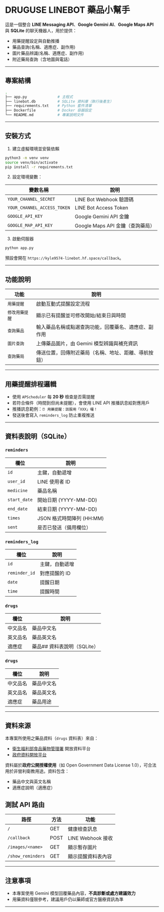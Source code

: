 # DRUGUSE LINEBOT 藥品小幫手

這是一個整合 **LINE Messaging API**、**Google Gemini AI**、**Google Maps API** 與 **SQLite** 的聊天機器人，用於提供：

- 用藥提醒設定與自動推播
- 藥品查詢(名稱、適應症、副作用)
- 圖片藥品辨識(名稱、適應症、副作用)
- 附近藥局查詢（含地圖與電話）

---

## 專案結構

```bash
.
├── app.py              # 主程式
├── linebot.db          # SQLite 資料庫（執行後產生）
├── requirements.txt    # Python 套件清單
├── Dockerfile          # Docker 容器設定
└── README.md           # 專案說明文件
```
---

## 安裝方式

1. 建立虛擬環境並安裝依賴
```bash
python3 -m venv venv
source venv/bin/activate
pip install -r requirements.txt
```

2. 設定環境變數：

| 變數名稱                  | 說明                                 |
|---------------------------|--------------------------------------|
| `YOUR_CHANNEL_SECRET`     | LINE Bot Webhook 驗證碼              |
| `YOUR_CHANNEL_ACCESS_TOKEN` | LINE Bot Access Token             |
| `GOOGLE_API_KEY`          | Google Gemini API 金鑰               |
| `GOOGLE_MAP_API_KEY`      | Google Maps API 金鑰（查詢藥局）     |

3. 啟動伺服器
```bash
python app.py
```

預設會開在 `https://kyle9574-linebot.hf.space/callback`。

---

## 功能說明

| 功能             | 說明                                                                 |
|------------------|----------------------------------------------------------------------|
| `用藥提醒`       | 啟動互動式提醒設定流程                                               |
| `修改用藥提醒`   | 顯示已有提醒並可修改開始/結束日與時間                              |
| `查詢藥品`       | 輸入藥品名稱或點選查詢功能，回覆藥名、適應症、副作用                |
| `圖片查詢`       | 上傳藥品圖片，由 Gemini 模型辨識與補充資訊                          |
| `查詢藥局`       | 傳送位置，回傳附近藥局（名稱、地址、距離、導航按鈕）               |

---

## 用藥提醒排程邏輯

- 使用 `APScheduler` 每 **20 秒** 檢查是否需提醒
- 若符合條件（時間到但尚未提醒），會使用 LINE API 推播訊息給對應用戶
- 推播訊息範例：`⏰ 用藥提醒：該服用「XXX」囉！`
- 發送後會寫入 `reminders_log` 防止重複推送

---

## 資料表說明（SQLite）

### `reminders`
| 欄位         | 說明                       |
|--------------|----------------------------|
| `id`         | 主鍵，自動遞增             |
| `user_id`    | LINE 使用者 ID             |
| `medicine`   | 藥品名稱                   |
| `start_date` | 開始日期 (YYYY-MM-DD)     |
| `end_date`   | 結束日期 (YYYY-MM-DD)     |
| `times`      | JSON 格式時間陣列 (HH:MM) |
| `sent`       | 是否已發送（備用欄位）     |

### `reminders_log`
| 欄位           | 說明                  |
|----------------|-----------------------|
| `id`           | 主鍵，自動遞增        |
| `reminder_id`  | 對應提醒的 ID         |
| `date`         | 提醒日期              |
| `time`         | 提醒時間              |

### `drugs`
| 欄位       | 說明       |
|------------|------------|
| 中文品名   | 藥品中文名 |
| 英文品名   | 藥品英文名 |
| 適應症     | 藥品## 資料表說明（SQLite）

### `drugs`
| 欄位       | 說明       |
|------------|------------|
| 中文品名   | 藥品中文名 |
| 英文品名   | 藥品英文名 |
| 適應症     | 藥品用途   |

---

## 資料來源

本專案所使用之藥品資料（`drugs` 資料表）來自：

- [衛生福利部食品藥物管理署](https://data.fda.gov.tw/) 開放資料平台
- [政府資料開放平台](https://data.gov.tw/)

資料屬於**政府公開授權使用**（如 Open Government Data License 1.0），可合法用於非營利衛教用途。資料包含：

- 藥品中文與英文名稱
- 適應症說明（適應症）


## 測試 API 路由

| 路徑              | 方法 | 功能               |
|-------------------|------|--------------------|
| `/`               | GET  | 健康檢查訊息       |
| `/callback`       | POST | LINE Webhook 接收  |
| `/images/<name>`  | GET  | 顯示暫存圖片       |
| `/show_reminders` | GET  | 顯示提醒資料表內容 |

---

## 注意事項

- 本專案使用 Gemini 模型回覆藥品內容，**不具診斷或處方建議效力**
- 用藥資料僅限參考，建議用戶仍以藥師或官方醫療資訊為準

---

